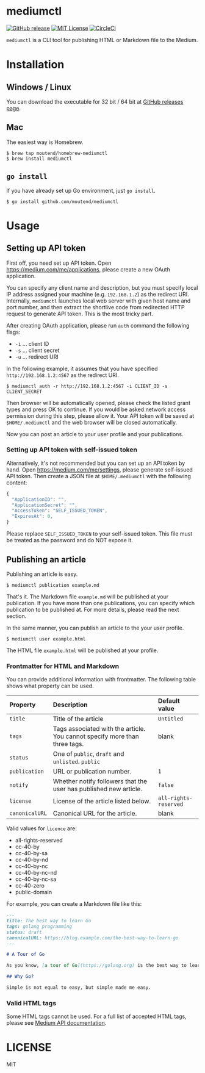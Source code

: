 # mediumctl

[![GitHub release](https://img.shields.io/github/release/moutend/mediumctl.svg?style=flat-square)][release]
[![MIT License](https://img.shields.io/badge/license-MIT-blue.svg?style=flat-square)][license]
[![CircleCI](https://circleci.com/gh/moutend/mediumctl.svg?style=svg&circle-token=e7748578056ded93a5532904c047fc0f23db3bba)](https://circleci.com/gh/moutend/mediumctl)

[release]: https://github.com/moutend/mediumctl/releases
[license]: https://github.com/moutend/mediumctl/blob/master/LICENSE
[status]: https://circleci.com/gh/moutend/mediumctl

`mediumctl` is a CLI tool for publishing HTML or Markdown file to the Medium.

# Installation

## Windows / Linux

You can download the executable for 32 bit / 64 bit at [GitHub releases page](https://github.com/moutend/mediumctl/releases/).

## Mac

The easiest way is Homebrew.

```shell
$ brew tap moutend/homebrew-mediumctl
$ brew install mediumctl
```

## `go install`

If you have already set up Go environment, just `go install`.

```shell
$ go install github.com/moutend/mediumctl
```

# Usage

## Setting up API token

First off, you need set up API token. Open https://medium.com/me/applications, please create a new OAuth application.

You can specify any client name and description, but you must specify local IP address assigned your machine (e.g. `192.168.1.2`) as the redirect URI.
Internally, `mediumctl` launches local web server with given host name and port number, and then extract the shortlive code from redirected HTTP request to generate API token. This is the most tricky part.

After creating OAuth application, please run `auth` command the following flags:

- `-i` ... client ID
- `-s` ... client secret
- `-u` ... redirect URI

In the following example, it assumes that you have specified `http://192.168.1.2:4567` as the redirect URI.

```shell
$ mediumctl auth -r http://192.168.1.2:4567 -i CLIENT_ID -s CLIENT_SECRET
```

Then browser will be automatically opened, please check the listed grant types and press OK to continue.
If you would be asked network access permission during this step, please allow it.
Your API token will be saved at `$HOME/.mediumctl` and the web browser will be closed automatically.

Now you can post an article to your user profile and your publications.

### Setting up API token with self-issued token

Alternatively, it's not recommended but you can set up an API token by hand.
Open https://medium.com/me/settings, please generate self-issued API token.
Then create a JSON file at `$HOME/.mediumctl` with the following content:

```js
{
  "ApplicationID": "",
  "ApplicationSecret": "",
  "AccessToken": "SELF_ISSUED_TOKEN",
  "ExpiresAt": 0,
}
```

Please replace `SELF_ISSUED_TOKEN` to your self-issued token. This file must be treated as the password and do NOT expose it.

## Publishing an article

Publishing an article is easy.

```shell
$ mediumctl publication example.md
```

That's it. The Markdown file `example.md` will be published at your publication.
If you have more than one publications, you can specify which publication to be published at. For more details, please read the next section.

In the same manner, you can publish an article to the your user profile.

```shell
$ mediumctl user example.html
```

The HTML file `example.html` will be published at your profile.

### Frontmatter for HTML and Markdown

You can provide additional information with frontmatter. The following table shows what property can be used.

| Property | Description | Default value |
|:--|:--|:--|
| `title` | Title of the article | `Untitled` |
| `tags` | Tags associated with the article. You cannot specify more than three tags. | blank |
| `status` | One of `public`, `draft` and `unlisted`. `public` |
| `publication` | URL or publication number. | `1` |
| `notify` | Whether notify followers that the user has published new article. | `false` |
| `license` | License of the article listed below. | `all-rights-reserved` |
| `canonicalURL` | Canonical URL for the article. | blank |

Valid values for `licence` are:

- all-rights-reserved
- cc-40-by
- cc-40-by-sa
- cc-40-by-nd
- cc-40-by-nc
- cc-40-by-nc-nd
- cc-40-by-nc-sa
- cc-40-zero
- public-domain

For example, you can create a Markdown file like this:

```markdown
---
title: The best way to learn Go
tags: golang programming
status: draft
canonicalURL: https://blog.example.com/the-best-way-to-learn-go
---

# A Tour of Go

As you know, [a tour of Go](https://golang.org) is the best way to learn go.

## Why Go?

Simple is not equal to easy, but simple made me easy.
```

### Valid HTML tags

Some HTML tags cannot be used. For a full list of accepted HTML tags, please see [Medium API documentation](https://medium.com/@katie/a4367010924e).

# LICENSE

MIT

